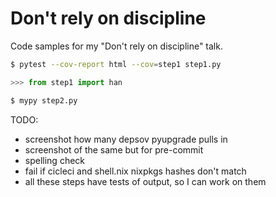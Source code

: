 # Don't rely on discipline

Code samples for my "Don't rely on discipline" talk.

```bash
$ pytest --cov-report html --cov=step1 step1.py
```

```python
>>> from step1 import han
```

```bash
$ mypy step2.py
```




TODO:
* screenshot how many depsov pyupgrade pulls in
* screenshot of the same but for pre-commit
* spelling check
* fail if cicleci and shell.nix nixpkgs hashes don't match
* all these steps have tests of output, so I can work on them
